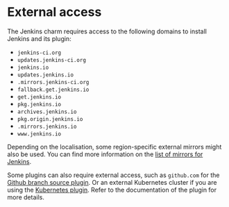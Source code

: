 # External access
The Jenkins charm requires access to the following domains to install Jenkins and its plugin:

* `jenkins-ci.org`
* `updates.jenkins-ci.org`
* `jenkins.io`
* `updates.jenkins.io`
* `.mirrors.jenkins-ci.org`
* `fallback.get.jenkins.io`
* `get.jenkins.io`
* `pkg.jenkins.io`
* `archives.jenkins.io`
* `pkg.origin.jenkins.io`
* `.mirrors.jenkins.io`
* `www.jenkins.io`

Depending on the localisation, some region-specific external mirrors might also be used. You can find more information on the [list of mirrors for Jenkins](https://get.jenkins.io/war/2.456/jenkins.war?mirrorstats).

Some plugins can also require external access, such as `github.com` for the [Github branch source plugin](https://plugins.jenkins.io/github-branch-source/). Or an external Kubernetes cluster if you are using the [Kubernetes plugin](https://plugins.jenkins.io/kubernetes/). Refer to the documentation of the plugin for more details.
